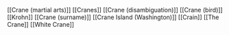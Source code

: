 [[Crane (martial arts)]]
[[Cranes]]
[[Crane (disambiguation)]]
[[Crane (bird)]]
[[Krohn]]
[[Crane (surname)]]
[[Crane Island (Washington)]]
[[Crain]]
[[The Crane]]
[[White Crane]]
